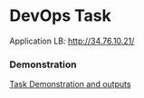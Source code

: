 # DevOps Task

Application LB: http://34.76.10.21/

### Demonstration
[Task Demonstration and outputs](https://drive.google.com/file/d/1oDA1nTJo8bu7UVg5E1bVjLSVrajTABlY/view?usp=sharing)

